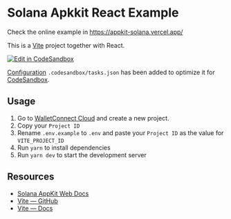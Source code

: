 # Solana Apkkit React Example 

Check the online example in https://appkit-solana.vercel.app/

This is a [Vite](https://vitejs.dev) project together with React.

[![Edit in CodeSandbox](https://assets.codesandbox.io/github/button-edit-lime.svg)](https://codesandbox.io/p/github/codesandbox/codesandbox-template-vite-react/main)

[Configuration](https://codesandbox.io/docs/projects/learn/setting-up/tasks) `.codesandbox/tasks.json` has been added to optimize it for [CodeSandbox](https://codesandbox.io/dashboard).

## Usage

1. Go to [WalletConnect Cloud](https://cloud.walletconnect.com) and create a new project.
2. Copy your `Project ID`
3. Rename `.env.example` to `.env` and paste your `Project ID` as the value for `VITE_PROJECT_ID`
4. Run `yarn` to install dependencies
5. Run `yarn dev` to start the development server

## Resources

- [Solana AppKit Web Docs](https://docs.walletconnect.com/appkit/features/solana)
- [Vite — GitHub](https://github.com/vitejs/vite)
- [Vite — Docs](https://vitejs.dev/guide/)
